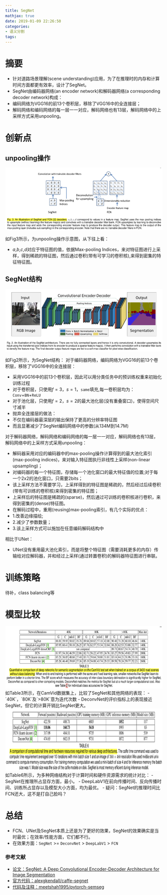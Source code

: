 ```yaml
---
title: SegNet
mathjax: true
date: 2019-01-09 22:26:50
categories: 
- 语义分割
tags:
---
```


# 摘要

- 针对道路场景理解(scene understanding)应用，为了在推理时的内存和计算时间方面都更有效率，设计了SegNet。
- SegNet由编码器网络(an encoder network)和解码器网络(a corresponding decoder network)构成：
 - 编码网络为VGG16的前13个卷积层，移除了VGG16中的全连接层；
 - 解码网络和编码网络的每一层一一对应，解码网络也有13层，解码网络中的上采样方式采用unpooling。

<!-- more -->

# 创新点

## unpooling操作
<img src="/images/SegNet/1.png"  width = "800" height = "200"/>

如Fig3所示，为unpooling操作示意图，从下往上看：

- $a$,$b$,$c$,$d$对应于特征图的值，依据Max-pooling Indices，来对特征图进行上采样，得到稀疏的特征图，然后通过卷积(带有可学习的卷积核),来得到密集的特征特征图。


## SegNet结构
<img src="/images/SegNet/2.png"  width = "800" height = "200"/>

如Fig2所示，为SegNet结构：
对于编码器网络，编码网络为VGG16的前13个卷积层，移除了VGG16中的全连接层：
- 采用VGG16中的前13个卷积层，因此可以用分类任务中的预训练权重来初始化训练过程
 - 对于卷积层，只使用$f=3$，$s=1$，`same`填充,每一卷积层均为：`Conv`+`BN`+`ReLU`
 - 对于池化层，只使用$f=2$，$s=2$的最大池化层(没有重叠窗口)，使得空间尺寸减半
- 抛弃全连接层的做法：
 - 不仅在编码器最深层的输出保持了更高的分辨率特征图
  - 而且显著减少了SegNet编码网络中的参数(从134M到14.7M)

对于解码器网络，解码网络和编码网络的每一层一一对应，解码网络也有13层，解码网络中的上采样方式采用unpooling：
- 解码器采用对应的编码器中的max-pooling操作计算得到的最大池化索引(max-pooling indices)，来对输入特征图执行非线性上采样(non-linear upsampling)；
 - 对编码器的每一个特征图，存储每一个池化窗口的最大特征值的位置;对于每一个2x2的池化窗口，只需要2bits；
- 该上采样方法不需要学习，上采样得到的特征图是稀疏的，然后经过后续卷积(带有可训练的卷积核)来得到密集的特征图；
- 上采样后的特征图是稀疏的(sparse)，然后通过可训练的卷积核进行卷积，来得到密集的(dense)特征图。
- 在解码过程中，重用(reusing)max-pooling索引，有几个实际的优点：
 - 1.改善边缘描绘;
 - 2.减少了参数数量；
 - 3.该上采样方式可以施加在任意编码解码结构中

相比于UNet： 

- UNet没有重用最大池化索引，而是将整个特征图（需要消耗更多的内存）传输给对应解码器，并和经过上采样(通过转置卷积)的解码器特征图进行串联。


# 训练策略
待补，class balancing等

# 模型比较
<img src="/images/SegNet/3.png"  width = "800" height = "200"/>
如Table3所示，在CamVid数据集上，比较了SegNet和其他网络的表现：
- `40K`，`80K`及`>80K`意为迭代次数
- DeconvNet的评价指标上的表现接近SegNet，但它的计算开销比SegNet更大。

<img src="/images/SegNet/4.png"  width = "800" height = "200"/>
如Table6所示，为多种网络结构对于计算时间和硬件资源需求的统计对比：
- SegNet在推理所占显存方面，最小。
- DeepLabV1在前向传播时间、反向传播时间、训练所占显存以及模型大小方面，均为最优。
- 疑问：SegNet的推理时间比FCN还大，这不是打自己脸吗？

# 总结

- FCN、UNet及SegNet本质上还是为了更好的效果，SegNet的效果确实是当时最优；在效率/性能方面，它们都不行。
- 在效果方面：`SegNet` >= `DeconvNet` > `DeepLabV1` > `FCN`

### 参考文献

- [论文：SegNet: A Deep Convolutional Encoder-Decoder Architecture for Image Segmentation](https://arxiv.org/pdf/1511.00561.pdf)
- [官方代码：alexgkendall/caffe-segnet](https://github.com/alexgkendall/caffe-segnet)
- [代码及注释：meetshah1995/pytorch-semseg](https://github.com/liminn/pytorch-semseg/blob/master/ptsemseg/models/segnet.py)


